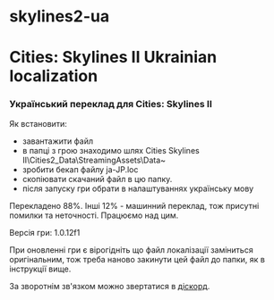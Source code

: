# skylines2-ua
<h1>Cities: Skylines II Ukrainian localization</h4>
<h3>Український переклад для Cities: Skylines II</h3>
<p>
  Як встановити:
  <ul>
    <li>завантажити файл</li>
    <li>в папці з грою знаходимо шлях Cities Skylines II\Cities2_Data\StreamingAssets\Data~</li>
    <li>зробити бекап файлу ja-JP.loc</li>
    <li>скопіювати скачаний файл в цю папку.</li>
    <li>після запуску гри обрати в налаштуваннях українську мову</li>
  </ul>
</p>
<p>
  Перекладено 88%. Інші 12% - машинний переклад, тож присутні помилки та неточності. Працюємо над цим.
</p>
<p>Версія гри: 1.0.12f1</p>
<p>При оновленні гри є вірогідніть що файл локалізації заміниться оригінальним, тож треба наново закинути цей файл до папки, як в інструкції вище.</p>

<p>
  За зворотнім зв'язком можно звертатися в <a href="https://discord.gg/D6gmtM37">діскорд</a>.
</p>
